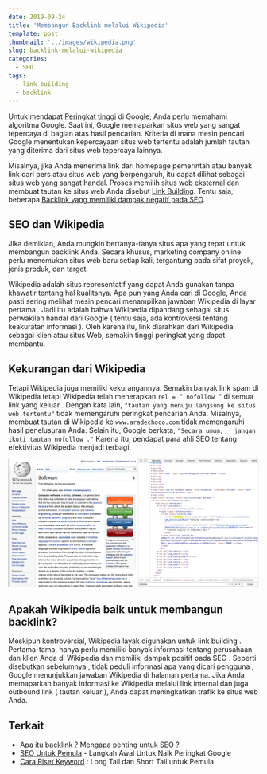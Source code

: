 ```yaml
---
date: 2019-09-24
title: 'Membangun Backlink melalui Wikipedia'
template: post
thumbnail: '../images/wikipedia.png'
slug: backlink-melalui-wikipedia
categories:
  - SEO
tags:
  - link building
  - backlink
---
```


Untuk mendapat [Peringkat tinggi](https://www.aradechoco.com/cara-mengetahui-peringkat-situs-web/) di Google, Anda perlu memahami algoritma Google. Saat ini, Google memaparkan situs web yang sangat tepercaya di bagian atas hasil pencarian. Kriteria di mana mesin pencari Google menentukan kepercayaan situs web tertentu adalah jumlah tautan yang diterima dari situs web tepercaya lainnya.

Misalnya, jika Anda menerima link dari homepage pemerintah atau banyak link dari pers atau situs web yang berpengaruh, itu dapat dilihat sebagai situs web yang sangat handal. Proses memilih situs web eksternal dan membuat tautan ke situs web Anda disebut [Link Building](https://www.aradechoco.com/seo-link-building/). Tentu saja, beberapa [Backlink yang memiliki dampak negatif pada SEO](https://www.aradechoco.com/menghapus-backlink-spam/).

## SEO dan Wikipedia

Jika demikian, Anda mungkin bertanya-tanya situs apa yang tepat untuk membangun backlink Anda. Secara khusus, marketing company online perlu menemukan situs web baru setiap kali, tergantung pada sifat proyek, jenis produk, dan target.

Wikipedia adalah situs representatif yang dapat Anda gunakan tanpa khawatir tentang hal kualitsnya. Apa pun yang Anda cari di Google,  Anda pasti sering melihat mesin pencari menampilkan jawaban Wikipedia di  layar pertama . Jadi itu adalah bahwa Wikipedia dipandang sebagai situs perwakilan handal dari Google ( tentu saja, ada kontroversi tentang keakuratan informasi ). Oleh karena itu, link diarahkan dari Wikipedia sebagai klien atau situs Web,  semakin  tinggi  peringkat yang dapat membantu.

## Kekurangan dari Wikipedia

Tetapi Wikipedia juga memiliki kekurangannya. Semakin banyak link spam di Wikipedia tetapi Wikipedia telah menerapkan `rel = ” nofollow ”` di semua link yang keluar . Dengan kata lain, `"tautan yang menuju langsung ke situs web tertentu"`  tidak memengaruhi peringkat pencarian Anda. Misalnya, membuat tautan di Wikipedia ke `www.aradechoco.com` tidak memengaruhi hasil penelusuran Anda. Selain itu, Google berkata, `"Secara umum,   jangan ikuti tautan nofollow ."` Karena itu,  pendapat para ahli SEO tentang efektivitas Wikipedia menjadi terbagi.

![](../images/ss-wikipedia.png)

## Apakah Wikipedia baik untuk membangun backlink?

Meskipun kontroversial, Wikipedia layak digunakan untuk link building . Pertama-tama, hanya perlu memiliki banyak informasi tentang perusahaan dan klien Anda di Wikipedia dan memiliki dampak positif pada SEO . Seperti disebutkan sebelumnya  ,  tidak peduli informasi apa yang dicari pengguna , Google menunjukkan jawaban Wikipedia di halaman pertama. Jika Anda memaparkan banyak informasi ke Wikipedia melalui link internal dan juga outbound link ( tautan keluar ),  Anda dapat meningkatkan trafik ke situs web Anda.


## Terkait 

- [Apa itu backlink ?](https://www.aradechoco.com/apa-itu-backlink/) Mengapa penting untuk SEO ?
- [SEO Untuk Pemula](https://www.aradechoco.com/SEO-untuk-pemula/) - Langkah Awal Untuk Naik Peringkat Google 
- [Cara Riset Keyword](https://www.aradechoco.com/cara-riset-keyword-untuk-pemula/) : Long Tail dan Short Tail untuk Pemula


